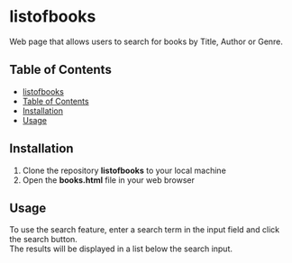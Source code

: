 # listofbooks
Web page that allows users to search for books by Title, Author or Genre.

## Table of Contents

* [listofbooks](https://github.com/cebovamartina/listofbooks.git)
* [Table of Contents](#tableofcontents)
* [Installation](#installation)
* [Usage](#usage)

## Installation
1. Clone the repository **listofbooks** to your local machine
2. Open the **books.html** file in your web browser

## Usage

To use the search feature, enter a search term in the input field and click the search button.    
The results will be displayed in a list below the search input.
